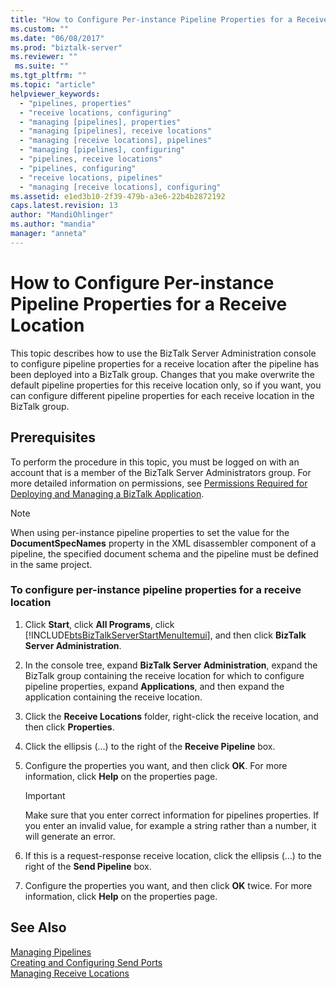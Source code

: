 ```yaml
---
title: "How to Configure Per-instance Pipeline Properties for a Receive Location | Microsoft Docs"
ms.custom: ""
ms.date: "06/08/2017"
ms.prod: "biztalk-server"
ms.reviewer: ""
 ms.suite: ""
ms.tgt_pltfrm: ""
ms.topic: "article"
helpviewer_keywords: 
  - "pipelines, properties"
  - "receive locations, configuring"
  - "managing [pipelines], properties"
  - "managing [pipelines], receive locations"
  - "managing [receive locations], pipelines"
  - "managing [pipelines], configuring"
  - "pipelines, receive locations"
  - "pipelines, configuring"
  - "receive locations, pipelines"
  - "managing [receive locations], configuring"
ms.assetid: e1ed3b10-2f39-479b-a3e6-22b4b2872192
caps.latest.revision: 13
author: "MandiOhlinger"
ms.author: "mandia"
manager: "anneta"
---
```

# How to Configure Per-instance Pipeline Properties for a Receive Location
This topic describes how to use the BizTalk Server Administration console to configure pipeline properties for a receive location after the pipeline has been deployed into a BizTalk group. Changes that you make overwrite the default pipeline properties for this receive location only, so if you want, you can configure different pipeline properties for each receive location in the BizTalk group.  
  
## Prerequisites  
 To perform the procedure in this topic, you must be logged on with an account that is a member of the BizTalk Server Administrators group. For more detailed information on permissions, see [Permissions Required for Deploying and Managing a BizTalk Application](../core/permissions-required-for-deploying-and-managing-a-biztalk-application.md).  
  
> [!NOTE]
>  When using per-instance pipeline properties to set the value for the **DocumentSpecNames** property in the XML disassembler component of a pipeline, the specified document schema and the pipeline must be defined in the same project.  
  
### To configure per-instance pipeline properties for a receive location  
  
1.  Click **Start**, click **All Programs**, click [!INCLUDE[btsBizTalkServerStartMenuItemui](../includes/btsbiztalkserverstartmenuitemui-md.md)], and then click **BizTalk Server Administration**.  
  
2.  In the console tree, expand **BizTalk Server Administration**, expand the BizTalk group containing the receive location for which to configure pipeline properties, expand **Applications**, and then expand the application containing the receive location.  
  
3.  Click the **Receive Locations** folder, right-click the receive location, and then click **Properties**.  
  
4.  Click the ellipsis (…) to the right of the **Receive Pipeline** box.  
  
5.  Configure the properties you want, and then click **OK**. For more information, click **Help** on the properties page.  
  
    > [!IMPORTANT]
    >  Make sure that you enter correct information for pipelines properties. If you enter an invalid value, for example a string rather than a number, it will generate an error.  
  
6.  If this is a request-response receive location, click the ellipsis (…) to the right of the **Send Pipeline** box.  
  
7.  Configure the properties you want, and then click **OK** twice. For more information, click **Help** on the properties page.  
  
## See Also  
 [Managing Pipelines](../core/managing-pipelines.md)   
 [Creating and Configuring Send Ports](../core/creating-and-configuring-send-ports.md)   
 [Managing Receive Locations](../core/managing-receive-locations.md)
